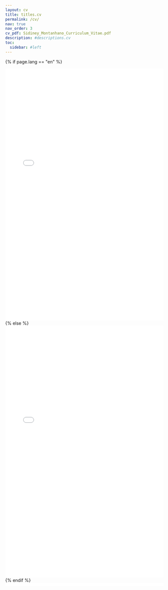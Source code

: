 ```yaml
---
layout: cv
title: titles.cv
permalink: /cv/
nav: true
nav_order: 3
cv_pdf: Sidiney_Montanhano_Curriculum_Vitae.pdf
description: #descriptions.cv
toc:
  sidebar: #left
---
```


<object data="/assets/pdf/en/Sidiney_Montanhano_Curriculum_Vitae.pdf" width="1000" height="1000" type='application/pdf'/>


{% if page.lang == "en" %}
<iframe src="/assets/pdf/en/Sidiney_Montanhano_Curriculum_Vitae.pdf" style="width:100%; height:800px;" frameborder="0"></iframe>
{% else %}
<iframe src="/assets/pdf/pt-br/Sidiney_Montanhano_Curriculum_Vitae.pdf" style="width:100%; height:800px;" frameborder="0"></iframe>
{% endif %}

<iframe src="{{ '/assets/pdf/en/Sidiney_Montanhano_Curriculum_Vitae.pdf' | relative_url }}" style="width:100%; height:10px;" frameborder="0"></iframe>
